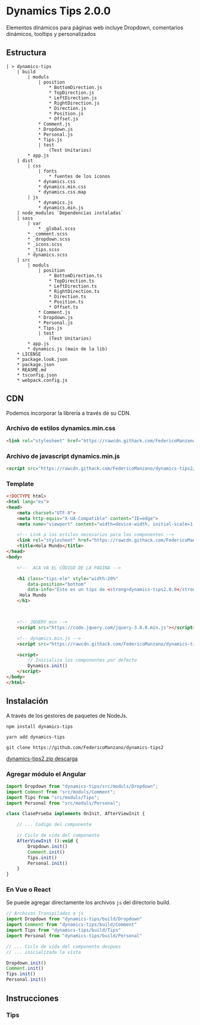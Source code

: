 # Dynamics Tips 2.0.0

Elementos dinámicos para páginas web incluye Dropdown, comentarios dinámicos, tooltips y personalizados

## Estructura

```
| > dynamics-tips
    | build
        | moduls
            | position
                * BottomDirection.js
                * TopDirection.js
                * LeftDirection.js
                * RightDirection.js
                * Direction.js
                * Position.js
                * Offset.js
            * Comment.js
            * Dropdown.js
            * Personal.js
            * Tips.js
            | test
                (Test Unitarios)
        * app.js
    | dist
        | css
            | fonts
                * fuentes de los íconos
            * dynamics.css
            * dynamics.min.css
            * dynamics.css.map
        | js 
            * dynamics.js
            * dynamics.min.js
    | node_modules `Dependencias instaladas`
    | sass
        | var
            * _global.scss
        * _comment.scss
        * _dropdown.scss
        * _icons.scss
        * _tips.scss
        * dynamics.scss
    | src
        | moduls
            | position
                * BottomDirection.ts
                * TopDirection.ts
                * LeftDirection.ts
                * RightDirection.ts
                * Direction.ts
                * Position.ts
                * Offset.ts
            * Comment.js
            * Dropdown.js
            * Personal.js
            * Tips.js
            | test
                (Test Unitarios)
        * app.js
        * dynamics.js (main de la lib)
    * LICENSE
    * package.look.json
    * package.json
    * REASME.md
    * tsconfig.json
    * webpack.config.js

```

## CDN 

Podemos incorporar la librería a través de su CDN.

### Archivo de estilos dynamics.min.css
```html
<link rel="stylesheet" href="https://rawcdn.githack.com/FedericoManzano/dynamics-tips2/5b1314c0aff6b0f02a9fa77ceee9f0e5b5c0a6f1/dist/css/dynamics.min.css">
```

### Archivo de javascript dynamics.min.js

```html
<script src="https://rawcdn.githack.com/FedericoManzano/dynamics-tips2/5b1314c0aff6b0f02a9fa77ceee9f0e5b5c0a6f1/dist/js/dynamics.min.js"></script>
```

### Template

```html
<!DOCTYPE html>
<html lang="es">
<head>
    <meta charset="UTF-8">
    <meta http-equiv="X-UA-Compatible" content="IE=edge">
    <meta name="viewport" content="width=device-width, initial-scale=1.0">

    <!-- Link a los estilos necesarios para los componentes -->
    <link rel="stylesheet" href="https://rawcdn.githack.com/FedericoManzano/dynamics-tips2/5b1314c0aff6b0f02a9fa77ceee9f0e5b5c0a6f1/dist/css/dynamics.min.css">
    <title>Hola Mundo</title>
</head>
<body>

    <!--  ACA VA EL CÖDIGO DE LA PÁGINA -->

    <h1 class="tips-ele" style="width:20%"
        data-position="bottom"
        data-info="Este es un tips de <strong>dynamics-tips2.0.0</strong>" >
     Hola Mundo
    </h1>



    <!-- JQUERY min -->
    <script src="https://code.jquery.com/jquery-3.6.0.min.js"></script>

    <!-- dynamics.min.js -->
    <script src="https://rawcdn.githack.com/FedericoManzano/dynamics-tips2/5b1314c0aff6b0f02a9fa77ceee9f0e5b5c0a6f1/dist/js/dynamics.min.js"></script>

    <script>
        // Inicializa los componentes por defecto
        Dynamics.init()
    </script>
</body>
</html>
```
## Instalación

A través de los gestores de paquetes de NodeJs.

```
npm install dynamics-tips
```
```
yarn add dynamics-tips 
```
```
git clone https://github.com/FedericoManzano/dynamics-tips2
```
[dynamics-tips2.zip descarga](https://github.com/FedericoManzano/dynamics-tips2/archive/refs/heads/master.zip)

### Agregar módulo el Angular

```js
import Dropdown from "dynamics-tips/src/moduls/Dropdown";
import Comment from "src/moduls/Comment";
import Tips from "src/moduls/Tips";
import Personal from "src/moduls/Personal";

class ClasePrueba implements OnInit, AfterViewInit {

    // ... Codigo del componente 

    // Ciclo de vida del componente
    AfterViewInit ():void {
        Dropdown.init()
        Comment.init()
        Tips.init()
        Personal.init()
    }
}
```

### En Vue o React

Se puede agregar directamente los archivos `js` del directorio build.

```js
// Archivos Transpilados a js
import Dropdown from "dynamics-tips/build/Dropdown" 
import Comment from "dynamics-tips/build/Comment" 
import Tips from "dynamics-tips/build/Tips" 
import Personal from "dynamics-tips/build/Personal" 

// ... Ciclo de vida del componente despues 
// ... inicializada la vista

Dropdown.init()
Comment.init()
Tips.init()
Personal.init()
```
## Instrucciones

### Tips




